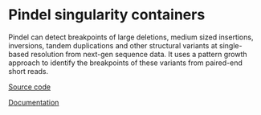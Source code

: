 # Pindel singularity containers

Pindel can detect breakpoints of large deletions, medium sized insertions, inversions, tandem duplications and other structural variants at single-based resolution from next-gen sequence data. It uses a pattern growth approach to identify the breakpoints of these variants from paired-end short reads.


[Source code](https://github.com/genome/pindel)

[Documentation](http://gmt.genome.wustl.edu/packages/pindel/quick-start.html)
